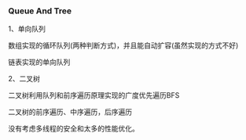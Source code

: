 ### Queue And Tree

1、单向队列

数组实现的循环队列(两种判断方式)，并且能自动扩容(虽然实现的方式不好)

链表实现的单向队列

2、二叉树

二叉树利用队列和前序遍历原理实现的广度优先遍历BFS

二叉树的前序遍历、中序遍历，后序遍历



没有考虑多线程的安全和太多的性能优化。
